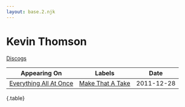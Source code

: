 ```yaml
---
layout: base.2.njk
---
```


# Kevin Thomson

[Discogs](https://www.discogs.com/artist/4230509-Kevin-Thomson-2)

| Appearing On | Labels | Date |
|---|---|---|
[Everything All At Once](../../releases/kevin-thomson-everything-all-at-once) | [Make That A Take](../../labels/make-that-a-take) | 2011-12-28 |

{.table}